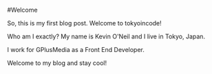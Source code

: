 #Welcome

So, this is my first blog post. Welcome to tokyoincode! 

Who am I exactly? My name is Kevin O'Neil and I live in Tokyo, Japan.

I work for GPlusMedia as a Front End Developer.

Welcome to my blog and stay cool!
